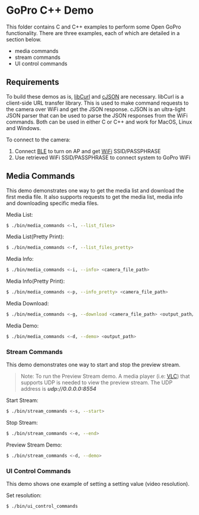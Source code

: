 # GoPro C++ Demo

This folder contains C and C++ examples to perform some Open GoPro functionality. There are three examples,
each of which are detailed in a section below.

-   media commands
-   stream commands
-   UI control commands

## Requirements

To build these demos as is, [libCurl](https://curl.se/download.html) and [cJSON](https://github.com/DaveGamble/cJSON) are necessary.
libCurl is a client-side URL transfer library. This is used to make command requests to the camera over WiFi and get the JSON response.
cJSON is an ultra-light JSON parser that can be used to parse the JSON responses from the WiFi commands. Both can be used in either
C or C++ and work for MacOS, Linux and Windows.

To connect to the camera:

1. Connect [BLE](https://github.com/gopro/OpenGoPro/tree/main/docs/ble) to turn on AP and get [WiFi](https://github.com/gopro/OpenGoPro/tree/main/docs/wifi) SSID/PASSPHRASE
2. Use retrieved WiFi SSID/PASSPHRASE to connect system to GoPro WiFi

## Media Commands

This demo demonstrates one way to get the media list and download the first media file. It also supports
requests to get the media list, media info and downloading specific media files.

Media List:

```bash
$ ./bin/media_commands <-l, --list_files>
```

Media List(Pretty Print):

```bash
$ ./bin/media_commands <-f, --list_files_pretty>
```

Media Info:

```bash
$ ./bin/media_commands <-i, --info> <camera_file_path>
```

Media Info(Pretty Print):

```bash
$ ./bin/media_commands <-p, --info_pretty> <camera_file_path>
```

Media Download:

```bash
$ ./bin/media_commands <-g, --download <camera_file_path> <output_path/output_file_name>>
```

Media Demo:

```bash
$ ./bin/media_commands <-d, --demo> <output_path>
```

### Stream Commands

This demo demonstrates one way to start and stop the preview stream.

> Note: To run the Preview Stream demo. A media player (i.e: [VLC](https://www.videolan.org/)) that supports UDP is needed to view the preview stream.
> The UDP address is **_udp://0.0.0.0:8554_**

Start Stream:

```bash
$ ./bin/stream_commands <-s, --start>
```

Stop Stream:

```bash
$ ./bin/stream_commands <-e, --end>
```

Preview Stream Demo:

```bash
$ ./bin/stream_commands <-d, --demo>
```

### UI Control Commands

This demo shows one example of setting a setting value (video resolution).

Set resolution:

```bash
$ ./bin/ui_control_commands
```
